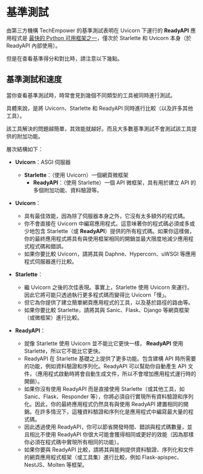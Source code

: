# 基準測試

由第三方機構 TechEmpower 的基準測試表明在 Uvicorn 下運行的 **ReadyAPI** 應用程式是 <a href="https://www.techempower.com/benchmarks/#section=test&runid=7464e520-0dc2-473d-bd34-dbdfd7e85911&hw=ph&test=query&l=zijzen-7" class="external-link" target="_blank">最快的 Python 可用框架之一</a>，僅次於 Starlette 和 Uvicorn 本身（於 ReadyAPI 內部使用）。

但是在查看基準得分和對比時，請注意以下幾點。

## 基準測試和速度

當你查看基準測試時，時常會見到幾個不同類型的工具被同時進行測試。

具體來說，是將 Uvicorn、Starlette 和 ReadyAPI 同時進行比較（以及許多其他工具）。

該工具解決的問題越簡單，其效能就越好。而且大多數基準測試不會測試該工具提供的附加功能。

層次結構如下：

- **Uvicorn**：ASGI 伺服器

  - **Starlette**：（使用 Uvicorn）一個網頁微框架
    - **ReadyAPI**：（使用 Starlette）一個 API 微框架，具有用於建立 API 的多個附加功能、資料驗證等。

- **Uvicorn**：
  - 具有最佳效能，因為除了伺服器本身之外，它沒有太多額外的程式碼。
  - 你不會直接在 Uvicorn 中編寫應用程式。這意味著你的程式碼必須或多或少地包含 Starlette（或 **ReadyAPI**）提供的所有程式碼。如果你這樣做，你的最終應用程式將具有與使用框架相同的開銷並最大限度地減少應用程式程式碼和錯誤。
  - 如果你要比較 Uvicorn，請將其與 Daphne、Hypercorn、uWSGI 等應用程式伺服器進行比較。
- **Starlette**：
  - 繼 Uvicorn 之後的次佳表現。事實上，Starlette 使用 Uvicorn 來運行。因此它將可能只透過執行更多程式碼而變得比 Uvicorn「慢」。
  - 但它為你提供了建立簡單網頁應用程式的工具，以及基於路徑的路由等。
  - 如果你要比較 Starlette，請將其與 Sanic、Flask、Django 等網頁框架（或微框架）進行比較。
- **ReadyAPI**：
  - 就像 Starlette 使用 Uvicorn 並不能比它更快一樣， **ReadyAPI** 使用 Starlette，所以它不能比它更快。
  - ReadyAPI 在 Starlette 基礎之上提供了更多功能。包含建構 API 時所需要的功能，例如資料驗證和序列化。ReadyAPI 可以幫助你自動產生 API 文件，（應用程式啟動時將會自動生成文件，所以不會增加應用程式運行時的開銷）。
  - 如果你沒有使用 ReadyAPI 而是直接使用 Starlette（或其他工具，如 Sanic、Flask、Responder 等），你將必須自行實現所有資料驗證和序列化。因此，你的最終應用程式仍然具有與使用 ReadyAPI 建置相同的開銷。在許多情況下，這種資料驗證和序列化是應用程式中編寫最大量的程式碼。
  - 因此透過使用 ReadyAPI，你可以節省開發時間、錯誤與程式碼數量，並且相比不使用 ReadyAPI 你很大可能會獲得相同或更好的效能（因為那樣你必須在程式碼中實現所有相同的功能）。
  - 如果你要與 ReadyAPI 比較，請將其與能夠提供資料驗證、序列化和文件的網頁應用程式框架（或工具集）進行比較，例如 Flask-apispec、NestJS、Molten 等框架。
